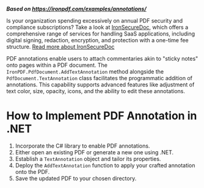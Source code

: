 ***Based on <https://ironpdf.com/examples/annotations/>***

<div class="alert alert-info iron-variant-1" role="alert">
	Is your organization spending excessively on annual PDF security and compliance subscriptions? Take a look at <a href="https://ironsoftware.com/enterprise/securedoc/">IronSecureDoc</a>, which offers a comprehensive range of services for handling SaaS applications, including digital signing, redaction, encryption, and protection with a one-time fee structure. <a href="https://ironsoftware.com/enterprise/securedoc/docs/">Read more about IronSecureDoc</a>
</div>

PDF annotations enable users to attach commentaries akin to "sticky notes" onto pages within a PDF document. The `IronPDF.PdfDocument.AddTextAnnotation` method alongside the `PdfDocument.TextAnnotation` class facilitates the programmatic addition of annotations. This capability supports advanced features like adjustment of text color, size, opacity, icons, and the ability to edit these annotations.

# How to Implement PDF Annotation in .NET

1. Incorporate the C# library to enable PDF annotations.
2. Either open an existing PDF or generate a new one using .NET.
3. Establish a `TextAnnotation` object and tailor its properties.
4. Deploy the `AddTextAnnotation` function to apply your crafted annotation onto the PDF.
5. Save the updated PDF to your chosen directory.
